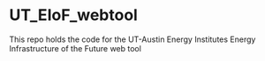 # UT_EIoF_webtool
This repo holds the code for the UT-Austin Energy Institutes Energy Infrastructure of the Future web tool
